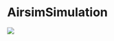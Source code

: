 # AirsimSimulation


![](https://github.com/xiaolin360/AirsimSimulation/blob/master/Plugins/UdpMatlabClient/Result/MazeMap.bmp)  























